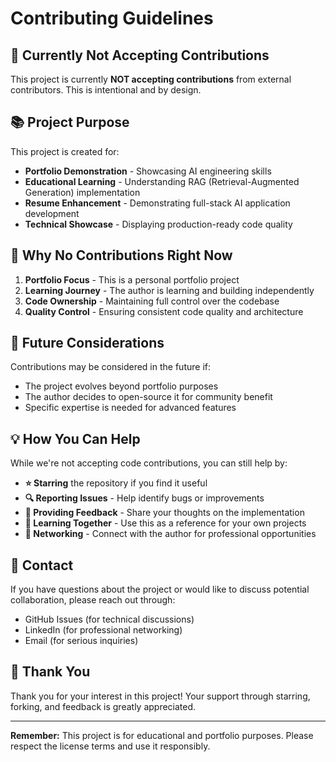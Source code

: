 # Contributing Guidelines

## 🚫 **Currently Not Accepting Contributions**

This project is currently **NOT accepting contributions** from external contributors. This is intentional and by design.

## 📚 **Project Purpose**

This project is created for:

- **Portfolio Demonstration** - Showcasing AI engineering skills
- **Educational Learning** - Understanding RAG (Retrieval-Augmented Generation) implementation
- **Resume Enhancement** - Demonstrating full-stack AI application development
- **Technical Showcase** - Displaying production-ready code quality

## 🎯 **Why No Contributions Right Now**

1. **Portfolio Focus** - This is a personal portfolio project
2. **Learning Journey** - The author is learning and building independently
3. **Code Ownership** - Maintaining full control over the codebase
4. **Quality Control** - Ensuring consistent code quality and architecture

## 🔮 **Future Considerations**

Contributions may be considered in the future if:
- The project evolves beyond portfolio purposes
- The author decides to open-source it for community benefit
- Specific expertise is needed for advanced features

## 💡 **How You Can Help**

While we're not accepting code contributions, you can still help by:

- **⭐ Starring** the repository if you find it useful
- **🔍 Reporting Issues** - Help identify bugs or improvements
- **💬 Providing Feedback** - Share your thoughts on the implementation
- **📖 Learning Together** - Use this as a reference for your own projects
- **🤝 Networking** - Connect with the author for professional opportunities

## 📧 **Contact**

If you have questions about the project or would like to discuss potential collaboration, please reach out through:

- GitHub Issues (for technical discussions)
- LinkedIn (for professional networking)
- Email (for serious inquiries)

## 🙏 **Thank You**

Thank you for your interest in this project! Your support through starring, forking, and feedback is greatly appreciated.

---

**Remember:** This project is for educational and portfolio purposes. Please respect the license terms and use it responsibly.
